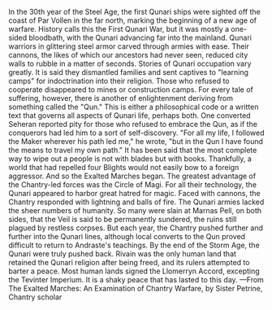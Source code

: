 In the 30th year of the Steel Age, the first Qunari ships were sighted off the coast of Par Vollen in the far north, marking the beginning of a new age of warfare.
History calls this the First Qunari War, but it was mostly a one-sided bloodbath, with the Qunari advancing far into the mainland. Qunari warriors in glittering steel armor carved through armies with ease. Their cannons, the likes of which our ancestors had never seen, reduced city walls to rubble in a matter of seconds.
Stories of Qunari occupation vary greatly. It is said they dismantled families and sent captives to "learning camps" for indoctrination into their religion. Those who refused to cooperate disappeared to mines or construction camps.
For every tale of suffering, however, there is another of enlightenment deriving from something called the "Qun." This is either a philosophical code or a written text that governs all aspects of Qunari life, perhaps both. One converted Seheran reported pity for those who refused to embrace the Qun, as if the conquerors had led him to a sort of self-discovery. "For all my life, I followed the Maker wherever his path led me," he wrote, "but in the Qun I have found the means to travel my own path."
It has been said that the most complete way to wipe out a people is not with blades but with books. Thankfully, a world that had repelled four Blights would not easily bow to a foreign aggressor. And so the Exalted Marches began.
The greatest advantage of the Chantry-led forces was the Circle of Magi. For all their technology, the Qunari appeared to harbor great hatred for magic. Faced with cannons, the Chantry responded with lightning and balls of fire.
The Qunari armies lacked the sheer numbers of humanity. So many were slain at Marnas Pell, on both sides, that the Veil is said to be permanently sundered, the ruins still plagued by restless corpses. But each year, the Chantry pushed further and further into the Qunari lines, although local converts to the Qun proved difficult to return to Andraste's teachings.
By the end of the Storm Age, the Qunari were truly pushed back. Rivain was the only human land that retained the Qunari religion after being freed, and its rulers attempted to barter a peace. Most human lands signed the Llomerryn Accord, excepting the Tevinter Imperium. It is a shaky peace that has lasted to this day.
—From The Exalted Marches: An Examination of Chantry Warfare, by Sister Petrine, Chantry scholar
